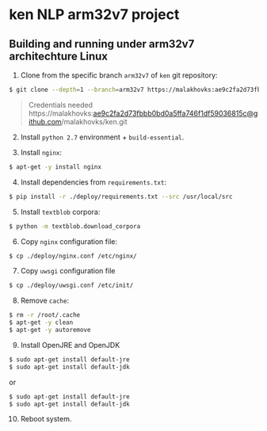 # ken NLP arm32v7 project

## Building and running under arm32v7 architechture Linux

1. Clone from the specific branch `arm32v7` of `ken` git repository:

```bash
$ git clone --depth=1 --branch=arm32v7 https://malakhovks:ae9c2fa2d73fbbb0bd0a5ffa746f1df59036815c@github.com/malakhovks/ken.git
```
> Credentials needed
> https://malakhovks:ae9c2fa2d73fbbb0bd0a5ffa746f1df59036815c@github.com/malakhovks/ken.git

2. Install `python 2.7` environment + `build-essential`.

3. Install `nginx`:

```bash
$ apt-get -y install nginx
```
4. Install dependencies from `requirements.txt`:
```bash
$ pip install -r ./deploy/requirements.txt --src /usr/local/src
```
5. Install `textblob` corpora:
```bash
$ python -m textblob.download_corpora
```
6. Copy `nginx` configuration file:
```bash
$ cp ./deploy/nginx.conf /etc/nginx/ 
```
7. Copy `uwsgi` configuration file
```bash
$ cp ./deploy/uwsgi.conf /etc/init/
```
8. Remove `cache`:
```bash
$ rm -r /root/.cache
$ apt-get -y clean
$ apt-get -y autoremove
```
9. Install OpenJRE and OpenJDK
```bash
$ sudo apt-get install default-jre
$ sudo apt-get install default-jdk
```
or
```bash
$ sudo apt-get install default-jre
$ sudo apt-get install default-jdk
```
10. Reboot system.